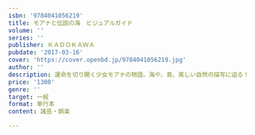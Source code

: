```yaml
---
isbn: '9784041056219'
title: モアナと伝説の海　ビジュアルガイド
volume: ''
series: ''
publisher: ＫＡＤＯＫＡＷＡ
pubdate: '2017-03-16'
cover: 'https://cover.openbd.jp/9784041056219.jpg'
author: ''
description: 運命を切り開く少女モアナの物語。海や、島、美しい自然の描写に迫る！
price: '1300'
genre: ''
target: 一般
format: 単行本
content: 諸芸・娯楽

---
```

